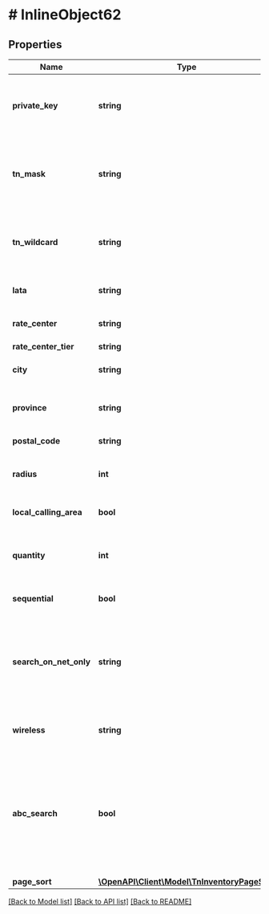 # # InlineObject62

## Properties

Name | Type | Description | Notes
------------ | ------------- | ------------- | -------------
**private_key** | **string** | API key required to validate your application; can be retrieved from portal production and sandbox |
**tn_mask** | **string** | Ten-digit telephone number; Accepts 0-9, x, X, or space. x, X, or space are interpreted as any single digit.(Ex: 312xxx1x2x) | [optional]
**tn_wildcard** | **string** | Telephone number. Accepts 0-9, Aa-Zz, *, or ? (e.g. \&quot;*Hello*\&quot; or \&quot;312?Hi*7\&quot;) | [optional]
**lata** | **string** | Three-digit local access and transport area code | [optional]
**rate_center** | **string** | Rate center abbreviation (e.g. WSHNGTNZN1) | [optional]
**rate_center_tier** | **string** | Rate center tier | [optional]
**city** | **string** | Location Full Name filter for telephone numbers. | [optional]
**province** | **string** | Two-letter state or province abbreviation (e.g. IL, CA) | [optional]
**postal_code** | **string** | Zip code filter for telephone numbers. | [optional]
**radius** | **int** | radius to return numbers within specified limit (up to 50 miles) | [optional]
**local_calling_area** | **bool** | Enter true to return local calling area numbers | [optional]
**quantity** | **int** | Maximum number of results to return; partial quantity may be returned based on inventory | [optional]
**sequential** | **bool** | Enter true to return sequential numbers (up to 99) | [optional]
**search_on_net_only** | **string** | Enter Y or N to include or exclude offnet numbers from search results; N be overridden if customer-level setting is Y in accountDefaultDetail response | [optional]
**wireless** | **string** | Enter Y to return wireless numbers; N to return wireline numbers | [optional]
**abc_search** | **bool** | If true, it will do searching based on alphabates as well. If its not sent or fase, it will do numeric &amp; X based search. In case of abcSearch alphabates can be sent instead of numbers and X wont be trated as wildcard. | [optional]
**page_sort** | [**\OpenAPI\Client\Model\TnInventoryPageSort**](TnInventoryPageSort.md) |  | [optional]

[[Back to Model list]](../../README.md#models) [[Back to API list]](../../README.md#endpoints) [[Back to README]](../../README.md)
